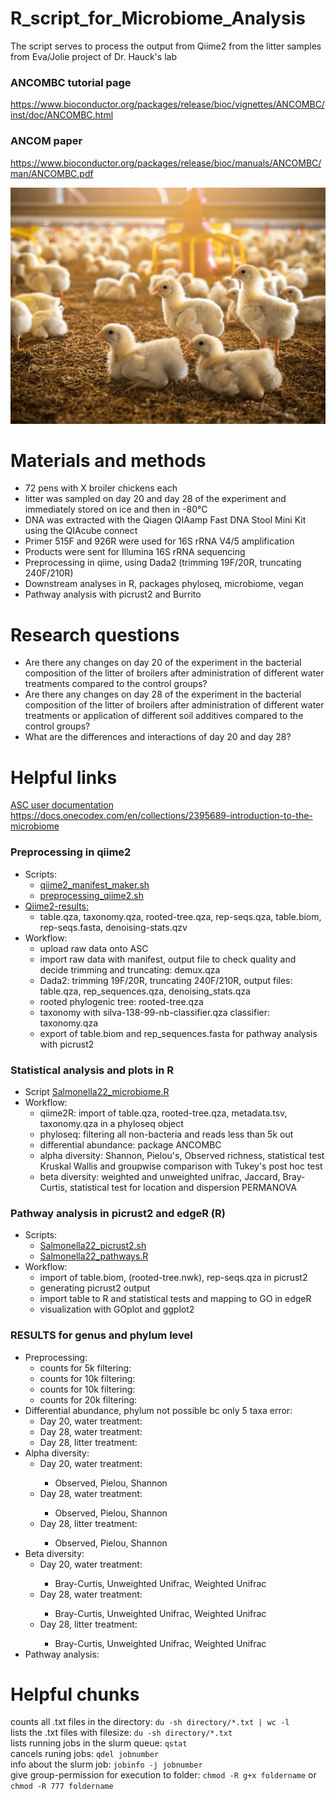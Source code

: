 # R_script_for_Microbiome_Analysis

The script serves to process the output from Qiime2 from the litter samples from Eva/Jolie project of Dr. Hauck's lab

### ANCOMBC tutorial page
   https://www.bioconductor.org/packages/release/bioc/vignettes/ANCOMBC/inst/doc/ANCOMBC.html

### ANCOM paper
   https://www.bioconductor.org/packages/release/bioc/manuals/ANCOMBC/man/ANCOMBC.pdf

<p align="center">
<img src="little-chickens-smart-farming-animals.webp" width="600">
</p>

# Materials and methods
<ul>
<li>72 pens with X broiler chickens each</li>
<li>litter was sampled on day 20 and day 28 of the experiment and immediately stored on ice and then in -80°C</li>
<li>DNA was extracted with the Qiagen QIAamp Fast DNA Stool Mini Kit using the QIAcube connect</li>
<li>Primer 515F and 926R were used for 16S rRNA V4/5 amplification</li>
<li>Products were sent for Illumina 16S rRNA sequencing</li>
<li>Preprocessing in qiime, using Dada2 (trimming 19F/20R, truncating 240F/210R)</li>
<li>Downstream analyses in R, packages phyloseq, microbiome, vegan</li>
<li>Pathway analysis with picrust2 and Burrito</li>
</ul>

# Research questions
<ul>
<li>Are there any changes on day 20 of the experiment in the bacterial composition of the litter of broilers after administration of different water treatments compared to the control groups?</li>
<li>Are there any changes on day 28 of the experiment in the bacterial composition of the litter of broilers after administration of different water treatments or application of different soil additives compared to the control groups?</li>
<li>What are the differences and interactions of day 20 and day 28?</li> 
</ul>

# Helpful links
<a href="https://hpcdocs.asc.edu">ASC user documentation</a> <br>
https://docs.onecodex.com/en/collections/2395689-introduction-to-the-microbiome

### Preprocessing in qiime2 
<ul>
 <li>Scripts: <ul>
  <li><a href="qiime2_manifest_maker.sh">qiime2_manifest_maker.sh</a></li>
  <li><a href="qiime2.sh">preprocessing_qiime2.sh</a></li></ul>
 <li><a href="Qiime2-results">Qiime2-results:</a><ul>
  <li>table.qza, taxonomy.qza, rooted-tree.qza, rep-seqs.qza, table.biom, rep-seqs.fasta, denoising-stats.qzv</li></ul>
<li>Workflow: <ul>
 <li>upload raw data onto ASC</li>
 <li>import raw data with manifest, output file to check quality and decide trimming and truncating: demux.qza</li>
  <li>Dada2: trimming 19F/20R, truncating 240F/210R, output files: table.qza, rep_sequences.qza, denoising_stats.qza</li>
  <li>rooted phylogenic tree: rooted-tree.qza</li>
  <li>taxonomy with silva-138-99-nb-classifier.qza classifier: taxonomy.qza</li>
  <li>export of table.biom and rep_sequences.fasta for pathway analysis with picrust2</li></ul>
</ul>

### Statistical analysis and plots in R
<ul>
 <li>Script <a href="Salmonella22_microbiome.R">Salmonella22_microbiome.R</a></li>
<li>Workflow: <ul>
  <li>qiime2R: import of table.qza, rooted-tree.qza, metadata.tsv, taxonomy.qza in a phyloseq object</li>
  <li>phyloseq: filtering all non-bacteria and reads less than 5k out</li>
  <li>differential abundance: package ANCOMBC</li>
  <li>alpha diversity: Shannon, Pielou's, Observed richness, statistical test Kruskal Wallis and groupwise comparison with Tukey's post hoc test</li>
  <li>beta diversity: weighted and unweighted unifrac, Jaccard, Bray-Curtis, statistical test for location and dispersion PERMANOVA</li></ul>
</ul>

### Pathway analysis in picrust2 and edgeR (R)
<ul>
 <li>Scripts: <ul>
  <li><a href="Salmonella22_picrust2.sh">Salmonella22_picrust2.sh</a></li>
  <li><a href="Salmonella22_pathways.R">Salmonella22_pathways.R</a></li></ul>
<li>Workflow: <ul>
  <li>import of table.biom, (rooted-tree.nwk), rep-seqs.qza in picrust2</li>
  <li>generating picrust2 output</li>
  <li>import table to R and statistical tests and mapping to GO in edgeR</li>
  <li>visualization with GOplot and ggplot2</li></ul>
</ul>

### RESULTS for genus and phylum level
<ul>
 <li>Preprocessing:<ul>
  <li>counts for 5k filtering:</li>
  <li>counts for 10k filtering:</li>
  <li>counts for 10k filtering:</li>
  <li>counts for 20k filtering:</li></ul>
<li>Differential abundance, phylum not possible bc only 5 taxa error:<ul>
  <li>Day 20, water treatment:</li>
  <li>Day 28, water treatment:</li>
  <li>Day 28, litter treatment:</li></ul>
<li>Alpha diversity:<ul>
  <li>Day 20, water treatment:</li><ul>
     <li>Observed, Pielou, Shannon</li></ul>
  <li>Day 28, water treatment:</li><ul>
     <li>Observed, Pielou, Shannon</li></ul>
  <li>Day 28, litter treatment:</li><ul>
     <li>Observed, Pielou, Shannon</li></ul></ul>
<li>Beta diversity:<ul>
  <li>Day 20, water treatment:</li><ul>
   <li>Bray-Curtis, Unweighted Unifrac, Weighted Unifrac</li></ul>
  <li>Day 28, water treatment:</li><ul>
   <li>Bray-Curtis, Unweighted Unifrac, Weighted Unifrac</li></ul>
  <li>Day 28, litter treatment:</li><ul>
   <li>Bray-Curtis, Unweighted Unifrac, Weighted Unifrac</li></ul></ul>
<li>Pathway analysis:</li> 
</ul>

# Helpful chunks
counts all .txt files in the directory: ```du -sh directory/*.txt | wc -l``` <br>
lists the .txt files with filesize: ```du -sh directory/*.txt``` <br>
lists running jobs in the slurm queue: ```qstat``` <br>
cancels runing jobs: ```qdel jobnumber``` <br>
info about the slurm job: ```jobinfo -j jobnumber``` <br>
give group-permission for execution to folder: ```chmod -R g+x foldername``` or ```chmod -R 777 foldername```
